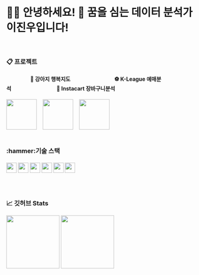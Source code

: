 



 <h1 align ='left'> 👨‍🌾 안녕하세요! 
🌱 꿈을 심는 데이터 분석가 이진우입니다! </h1></br>

<h3 align ='left'>📋 프로젝트 </h3>

#### &nbsp;&nbsp;&nbsp;&nbsp;&nbsp;&nbsp;&nbsp;&nbsp;&nbsp;&nbsp;&nbsp;&nbsp;&nbsp;&nbsp;&nbsp;&nbsp;&nbsp;&nbsp; 🐶 강아지 행복지도 &nbsp;&nbsp;&nbsp;&nbsp;&nbsp;&nbsp;&nbsp;&nbsp;&nbsp;&nbsp;&nbsp;&nbsp;&nbsp;&nbsp;&nbsp; &nbsp;&nbsp; &nbsp;&nbsp;&nbsp;&nbsp; &nbsp; &nbsp; &nbsp; &nbsp;&nbsp;&nbsp;   ⚽️ K-League 예매분석&nbsp;&nbsp;&nbsp;&nbsp;&nbsp;&nbsp;&nbsp;&nbsp;&nbsp;&nbsp;&nbsp;&nbsp;&nbsp;&nbsp;&nbsp;&nbsp;&nbsp;&nbsp;&nbsp;&nbsp;&nbsp;&nbsp;&nbsp;&nbsp;&nbsp;&nbsp;&nbsp;&nbsp;&nbsp;&nbsp;&nbsp;&nbsp;&nbsp;&nbsp;&nbsp;  🥑 Instacart 장바구니분석   
[<img height="80em" src="https://github-readme-stats-fdgu.vercel.app/api/pin/?username=ev1025&repo=happy_dog_map" />](https://github.com/ev1025/happy_dog_map)
&nbsp; &nbsp;[<img height="80em" src="https://github-readme-stats-fdgu.vercel.app/api/pin/?username=ev1025&repo=K-league_Ticketing" />](https://github.com/ev1025/K-league_Ticketing)
&nbsp; &nbsp;[<img height="80em" src="https://github-readme-stats-fdgu.vercel.app/api/pin/?username=ev1025&repo=Instacart" />](https://github.com/ev1025/Instacart)
</br>
</br>

<h3 align ='left'> :hammer:기술 스택  
</br>
 </br>
 <img height="27em" src="https://img.shields.io/badge/MySQL-4479A1?style=flat-square&logo=MySQL&logoColor=white"/></a> 
 <img height="27em" src="https://img.shields.io/badge/Python-3766AB?style=flat-square&logo=Python&logoColor=white"/></a> 
 <img height="27em" src="https://img.shields.io/badge/Tableau-2CAAE0?style=flat-square&logo=Tableau&logoColor=white"/></a> 
 <img height="27em" src="https://img.shields.io/badge/Google Analytics-E37400?style=flat-square&logo=Google Analytics&logoColor=F9AB01"/></a>
 <img height="27em" src="https://img.shields.io/badge/Visual Studio Code-0084CB?style=flat-square&logo=Visual Studio Code&logoColor=white"/></a>
 <img height="27em" src="https://img.shields.io/badge/Google Sheet-34A853?style=flat-square&logo=Google sheets&logoColor=white"/></a>  
 </h3>
 <h3 align='left'> 

  </h3>
</br>

<h3 align ='left'> 📈 깃허브 Stats</h3>
<p align="left">
<img height="140em" src="https://github-readme-stats-fdgu.vercel.app/api?username=ev1025&show_icons=true" />
<img height="140em" src="https://github-readme-stats-fdgu.vercel.app/api/top-langs/?username=ev1025&layout=compact&hide=jupyter%20notebook" />
</p>

<!--
state
![Anurag's GitHub stats](https://github-readme-stats-fdgu.vercel.app/api?username=ev1025&show_icons=true&hide=issues,prs,&card_width=350)
![Anurag's GitHub stats](https://github-readme-stats-fdgu.vercel.app/api/top-langs/?username=ev1025&layout=compact&hide=jupyter%20notebook&card_height=160)

repocard
[![Readme Card](https://github-readme-stats.vercel.app/api/pin/?username=ev1025&repo=happy_dog_map)](https://github.com/ev1025/happy_dog_map)   
-->
<!--
스킬배찌 만드는법
아이콘 : https://simpleicons.org/?q=MYS
<img src="https://img.shields.io/badge/쓰고자하는_텍스트-컬러코드?style=flat-square&logo=simpleicons에서_아이콘이름&logoColor=white"/></a>&nbsp

-->

<h3 align='center'> </h3>
<!--
**ev1025/ev1025** is a ✨ _special_ ✨ repository because its `README.md` (this file) appears on your GitHub profile.

Here are some ideas to get you started:

- 🔭 I’m currently working on ...
- 🌱 I’m currently learning ...
- 👯 I’m looking to collaborate on ...
- 🤔 I’m looking for help with ...
- 💬 Ask me about ...
- 📫 How to reach me: ...
- 😄 Pronouns: ...
- ⚡ Fun fact: ...
-->

<!--
오류 : Something went wrong! file an issue at https://tiny.one/readme-stats 
 -> https://devjaewoo.tistory.com/m/170// 보고 해결

deloy할 때 오류
The name contains invalid characters. Only letters, digits, and underscores are allowed. Furthermore, the name should start with a letter. 
-> name에 공백없는지 확인
토큰 : 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


-->
